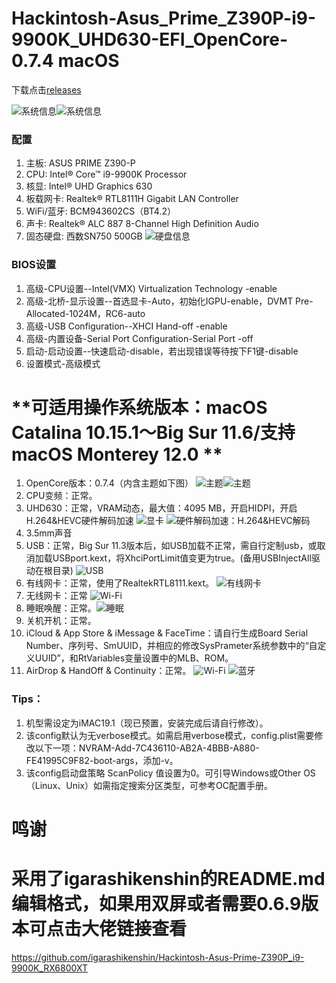 # Hackintosh-Asus_Prime_Z390P-i9-9900K_UHD630-EFI_OpenCore-0.7.4 macOS
下载点击[releases](https://github.com/jhihhe/Hackintosh-Asus_Prime_Z390P-i9-9900K_UHD630-EFI_OpenCore-0.7.3-macOS/releases)

![系统信息](https://i.loli.net/2021/10/07/9SxCGFkKJvq7QjR.png)![系统信息](https://i.loli.net/2021/08/12/cyBZNPtbaU41hAE.png)

### 配置
1. 主板: ASUS PRIME Z390-P
1. CPU: Intel® Core™ i9-9900K Processor
1. 核显: Intel® UHD Graphics 630
1. 板载网卡: Realtek® RTL8111H Gigabit LAN Controller
1. WiFi/蓝牙: BCM943602CS（BT4.2）
1. 声卡: Realtek® ALC 887 8-Channel High Definition Audio
1. 固态硬盘: 西数SN750 500GB
![硬盘信息](https://i.loli.net/2021/10/02/UlzBGydZqkTjRQc.png)
### BIOS设置
1. 高级-CPU设置--Intel(VMX) Virtualization Technology -enable
1. 高级-北桥-显示设置--首选显卡-Auto，初始化IGPU-enable，DVMT Pre-Allocated-1024M，RC6-auto
1. 高级-USB Configuration--XHCI Hand-off -enable
1. 高级-内置设备-Serial Port Configuration-Serial Port -off
1. 启动-启动设置--快速启动-disable，若出现错误等待按下F1键-disable
1. 设置模式-高级模式

# **可适用操作系统版本：macOS Catalina 10.15.1～Big Sur 11.6/支持macOS Monterey 12.0 **

1. OpenCore版本：0.7.4（内含主题如下图） ![主题](https://i.loli.net/2021/09/11/t4FBZPeHkwdufiG.png)![主题](https://i.loli.net/2021/07/31/uFHJD2BMazqmTcA.png)
1. CPU变频：正常。
1. UHD630：正常，VRAM动态，最大值：4095 MB，开启HIDPI，开启H.264&HEVC硬件解码加速 ![显卡](https://i.loli.net/2021/07/23/nSDZyHCFM9KbvwO.png) ![硬件解码加速：H.264&HEVC解码](https://i.loli.net/2021/07/23/cu7ZCYEIqe3sROt.png)
1. 3.5mm声音
1. USB：正常，Big Sur 11.3版本后，如USB加载不正常，需自行定制usb，或取消加载USBport.kext，将XhciPortLimit值变更为true。(备用USBInjectAll驱动在根目录) ![USB](https://i.loli.net/2021/06/12/1XyQrsM7m2paN4f.png)
1. 有线网卡：正常，使用了RealtekRTL8111.kext。 ![有线网卡](https://i.loli.net/2021/06/12/29lJdKBqonkjtcp.png)
1. 无线网卡：正常 ![Wi-Fi](https://i.loli.net/2021/06/12/ilADj9OuVmFsztp.png)
1. 睡眠唤醒：正常。![睡眠](https://i.loli.net/2021/06/12/1K98Dbj3eFywfnY.png)
1. 关机开机：正常。
1. iCloud & App Store & iMessage & FaceTime：请自行生成Board Serial Number、序列号、SmUUID，并相应的修改SysPrameter系统参数中的“自定义UUID”，和RtVariables变量设置中的MLB、ROM。
1. AirDrop & HandOff & Continuity：正常。
![Wi-Fi](https://i.loli.net/2021/06/12/1UrwpiNsKfIb8g3.png)
![蓝牙](https://i.loli.net/2021/06/12/DJma7dLzorEniOp.png)

### Tips：

1. 机型需设定为iMAC19.1（现已预置，安装完成后请自行修改）。
1. 该config默认为无verbose模式。如需启用verbose模式，config.plist需要修改以下一项：NVRAM-Add-7C436110-AB2A-4BBB-A880-FE41995C9F82-boot-args，添加-v。
1. 该config启动盘策略 ScanPolicy 值设置为0。可引导Windows或Other OS（Linux、Unix）如需指定搜索分区类型，可参考OC配置手册。

# 鸣谢 
# 采用了igarashikenshin的README.md编辑格式，如果用双屏或者需要0.6.9版本可点击大佬链接查看
https://github.com/igarashikenshin/Hackintosh-Asus-Prime-Z390P_i9-9900K_RX6800XT
